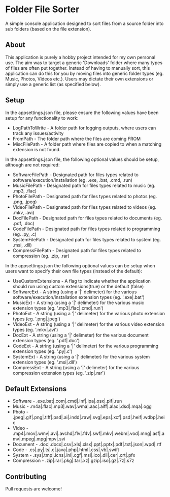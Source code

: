 # Folder File Sorter
A simple console application designed to sort files from a source folder into sub folders (based on the file extension).

## About
This application is purely a hobby project intended for my own personal use. The aim was to target a generic 'Downloads' folder where many types of files are often put together. Instead of having to manually sort, this application can do this for you by moving files into generic folder types (eg. Music, Photos, Videos etc.). Users may dictate their own extensions or simply use a generic list (as specified below). 

## Setup
In the appsettings.json file, please ensure the following values have been setup for any functionality to work:
- LogPathToWrite - A folder path for logging outputs, where users can track any issues/activity
- FromPath - The folder path where the files are coming FROM
- MiscFilePath - A folder path where files are copied to when a matching extension is not found.

In the appsettings.json file, the following optional values should be setup, although are not required:
- SoftwareFilePath - Designated path for files types related to software/execution/installation (eg. .exe, .bat, .cmd, .run)
- MusicFilePath - Designated path for files types related to music (eg. .mp3, .flac)
- PhotoFilePath - Designated path for files types related to photos (eg. .png, .jpeg)
- VideoFilePath - Designated path for files types related to videos (eg. .mkv, .avi)
- DocFilePath - Designated path for files types related to documents (eg. .pdf, .doc)
- CodeFilePath - Designated path for files types related to programming (eg. .py, .c)
- SystemFilePath - Designated path for files types related to system (eg. .msi, .dll)
- CompressFilePath - Designated path for files types related to compression (eg. .zip, .rar)

In the appsettings.json the following optional values can be setup when users want to specify their own file types (instead of the default):
- UseCustomExtensions - A flag to indicate whether the application should run using custom extensions(true) or the default (false)
- SoftwareExt - A string (using a '|' delimeter) for the various software/execution/installation extension types (eg. '.exe|.bat')
- MusicExt - A string (using a '|' delimeter) for the various music extension types (eg. '.mp3|.flac|.cmd|.run')
- PhotoExt - A string (using a '|' delimeter) for the various photo extension types (eg. '.png|.jpeg')
- VideoExt - A string (using a '|' delimeter) for the various video extension types (eg. '.mkv|.avi')
- DocExt - A string (using a '|' delimeter) for the various document extension types (eg. '.pdf|.doc')
- CodeExt - A string (using a '|' delimeter) for the various programming extension types (eg. '.py|.c')
- SystemExt - A string (using a '|' delimeter) for the various system extension types (eg. '.msi|.dll')
- CompressExt - A string (using a '|' delimeter) for the various compression extension types (eg. '.zip|.rar')

## Default Extensions
 - Software - .exe.bat|.com|.cmd|.inf|.ipa|.osx|.pif|.run
- Music - .m4a|.flac|.mp3|.wav|.wma|.aac|.aiff|.alac|.dsd|.mqa|.ogg
- Photo - .jpeg|.gif|.png|.tiff|.psd|.ai|.indd|.raw|.svg|.eps|.xcf|.psd|.heif|.wdbp|.heic
- Video - .mp4|.mov|.wmv|.avi|.avchd|.flv|.f4v|.swf|.mkv|.webm|.vod|.mng|.asf|.amv|.mpeg|.mpg|mpv|.svi
- Document - .doc|.docx|.csv|.xls|.xlsx|.ppt|.pptx|.pdf|.txt|.json|.wpd|.rtf
- Code - .cs|.py|.ts|.c|.java|.php|.html|.css|.vb|.swift
- System - .sys|.tmp|.icns|.ini|.cgf|.msi|.ico|.dll|.cer|.crt|.pfx
- Compression - .zip|.rar|.pkg|.tar|.xz|.gzip|.iso|.gz|.7z|.s7z

## Contributing
Pull requests are welcome!
